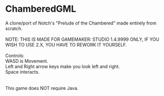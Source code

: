 # ChamberedGML
 A clone/port of Notch's "Prelude of the Chambered" made entirely from scratch.
<br /><br />
NOTE: THIS IS MADE FOR GAMEMAKER: STUDIO 1.4.9999 ONLY, IF YOU WISH TO USE 2.X, YOU HAVE TO REWORK IT YOURSELF.
<br /><br />
Controls:<br />
WASD is Movement.<br />
Left and Right arrow keys make you look left and right.<br />
Space interacts.<br />
<br /><br />
This game does NOT require Java.
